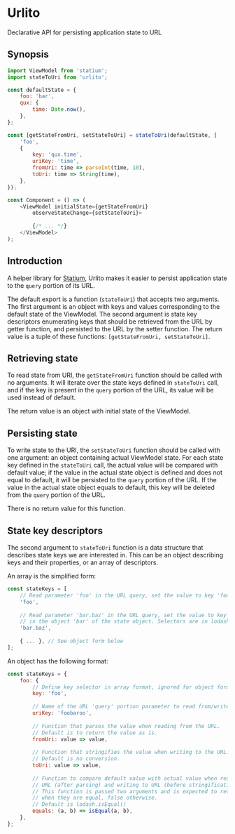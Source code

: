 # Urlito

Declarative API for persisting application state to URL

## Synopsis

```javascript
import ViewModel from 'statium';
import stateToUri from 'urlito';

const defaultState = {
    foo: 'bar',
    qux: {
        time: Date.now(),
    },
};

const [getStateFromUri, setStateToUri] = stateToUri(defaultState, [
    'foo',
    {
        key: 'qux.time',
        uriKey: 'time',
        fromUri: time => parseInt(time, 10),
        toUri: time => String(time),
    },
});

const Component = () => (
    <ViewModel initialState={getStateFromUri}
        observeStateChange={setStateToUri}>
        
        {/* ... */}
    </ViewModel>
);
```

## Introduction

A helper library for [Statium](https://github.com/riptano/statium), Urlito makes it easier
to persist application state to the `query` portion of its URL.

The default export is a function (`stateToUri`) that accepts two arguments. The first
argument is an object with keys and values corresponding to the default state of the
ViewModel. The second argument is state key descriptors enumerating keys that should be
retrieved from the URL by getter function, and persisted to the URL by the setter function.
The return value is a tuple of these functions: `[getStateFromUri, setStateToUri]`.

## Retrieving state

To read state from URI, the `getStateFromUri` function should be called with no arguments.
It will iterate over the state keys defined in `stateToUri` call, and if the key is present
in the `query` portion of the URL, its value will be used instead of default.

The return value is an object with initial state of the ViewModel.

## Persisting state

To write state to the URI, the `setStateToUri` function should be called with one argument:
an object containing actual ViewModel state. For each state key defined in the `stateToUri`
call, the actual value will be compared with default value; if the value in the actual state
object is defined and does not equal to default, it will be persisted to the `query` portion
of the URL. If the value in the actual state object equals to default, this key will be
deleted from the `query` portion of the URL.

There is no return value for this function.

## State key descriptors

The second argument to `stateToUri` function is a data structure that describes state keys
we are interested in. This can be an object describing keys and their properties, or
an array of descriptors.

An array is the simplified form:

```javascript
const stateKeys = [
    // Read parameter 'foo' in the URL query, set the value to key 'foo' in the state object
    'foo',
    
    // Read parameter 'bar.baz' in the URL query, set the value to key 'baz' contained
    // in the object 'bar' of the state object. Selectors are in lodash get/set format.
    'bar.baz',
    
    { ... }, // See object form below
];
```

An object has the following format:

```javascript
const stateKeys = {
    foo: {
        // Define key selector in array format, ignored for object format
        key: 'foo',
        
        // Name of the URL 'query' portion parameter to read from/write to
        uriKey: 'foobaroo',
        
        // Function that parses the value when reading from the URL.
        // Default is to return the value as is.
        fromUri: value => value,
        
        // Function that stringifies the value when writing to the URL.
        // Default is no conversion.
        toUri: value => value,
        
        // Function to compare default value with actual value when reading from
        // URL (after parsing) and writing to URL (before stringification).
        // This function is passed two arguments and is expected to return true
        // when they are equal, false otherwise.
        // Default is lodash.isEqual()
        equals: (a, b) => isEqual(a, b),
    },
};
```

